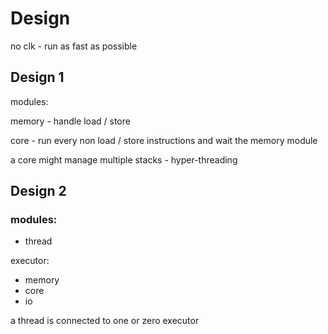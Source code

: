 # Design

no clk - run as fast as possible

## Design 1

modules:

memory - handle load / store

core - run every non load / store instructions and wait the memory module

a core might manage multiple stacks - hyper-threading

## Design 2

### modules:

+ thread

executor:

+ memory
+ core
+ io

a thread is connected to one or zero executor
